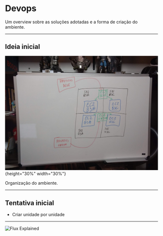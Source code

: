 # Devops #

Um overview sobre as soluções adotadas e a forma de criação do ambiente.

---

## Ideia inicial ##

![Diagrama](assets/architecture_diagram.jpg){height="30%" width="30%"}

Organização do ambiente.

---

## Tentativa inicial ##

- Criar unidade por unidade

---

![Flux Explained](https://facebook.github.io/flux/img/flux-simple-f8-diagram-explained-1300w.png)
